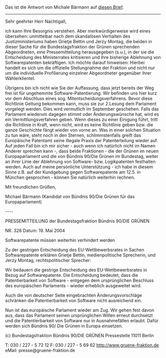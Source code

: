 Das ist die Antwort von Michale Bärmann auf [ diesen
Brief](LtrNachtigallGruene0406De "wikilink").

------------------------------------------------------------------------

Sehr geehrter Herr Nachtigall,

ich kann Ihre Besorgnis verstehen. Aber merkwürdigerweise wird eines
übersehen: unmittelbar nach dem skandalösen Verhalten des
Justizministeriums haben Grietje Bettin und Jerzy Montag, die beiden in
dieser Sache für die Bundestagsfraktion der Grünen sprechenden
Abgeordneten, eine Pressemitteilung herausgegeben (s.u.), in der sie die
Entscheidung des Ministerrates kritisieren und ihre bisherige Ablehnung
von Softwarepatenten bekräftigen. Ich möchte darauf hinweisen: Hierbei
handelt es sich um die offizielle Stellungnahme der Fraktion und nicht
nur um die individuelle Profilierung einzelner Abgeordneter gegenüber
ihrer Wählerklientel.

Übrigens bin ich nicht wie Sie der Auffassung, dass jetzt bereits der
Weg frei ist für ungehemmte Software-Patentierung. Wir befinden uns hier
kurz vor dem Abschluss eines sog. Mitentscheidungsverfahrens. Bevor
diese Richtlinie Geltung bekommen kann, muss sie zur 2.Lesung dem
Parlament vorgelegt werden. Dies wird vermutlich im September geschehen.
Falls das Parlament wiederum dagegen stimmt oder Änderungswünsche hat,
wird es ein Vermittlungsverfahren geben. Wenn dieses zu einer Einigung
führt, tritt die Richtlinie in Kraft, wenn nicht, wird es keine
Richtlinie geben bzw. die ganze Geschichte fängt wieder von vorne an.
Was in einer solchen Situation zu tun wäre, steht noch in den Sternen,
schlimmstenfalls greift das Europäische Patentamt seine illegale Praxis
der Patenterteilung wieder auf. Auf jeden Fall bin ich mir sicher - auch
wenn ich natürlich nicht im Namen Anderer sprechen kann -, dass beide
Fraktionen - die der Grünen im neuen Europaparlament und die von Bündnis
90/Die Grünen im Bundestag, weiter an ihrer Linie der Ablehnung von
Software- bzw. Logikpatenten festhalten werden. Auch auf meine
persönliche Unterstützung - ich habe in diesem Sinne z.B. auf der
Kundgebung gegen Softwarepatente am 12.5. in München gesprochen - können
Sie natürlich weiterhin rechnen.

Mit freundlichen Grüßen,

Michael Bärmann (Kandidat von Bündnis 90/Die Grünen für das
Europaparlament)

\-\-\--

PRESSEMITTEILUNG der Bundestagsfraktion Bündnis 90/DIE GRÜNEN

NR. 328 Datum: 19. Mai 2004

Softwarepatente müssen weiterhin verhindert werden

Zu der gestrigen Entscheidung des EU-Wettbewerbsrates in Sachen
Softwarepatente erklären Grietje Bettin, medienpolitische Sprecherin,
und Jerzy Montag, rechtspolitischer Sprecher:

Wir bedauern die gestrige Entscheidung des EU-Wettbewerbsrates in Bezug
auf Softwarepatente. Die Entscheidung bedeutet, dass die
Patentierbarkeit von Software - entgegen dem ursprünglichen Beschluss
des europäischen Parlaments - wieder erheblich ausgeweitet wird.

Auch die von deutscher Seite eingebrachten Änderungsvorschläge schränken
die Patentierbarkeit von Software nicht ausreichend ein.

Nun ist das europäische Parlament wieder am Zug. Wir gehen fest davon
aus, dass das Parlament seinen ursprünglichen Willen erneut durchsetzt
und die Patentierbarkeit von Software nur in Ausnahmefällen erlaubt.
Dafür werden sich Bündnis 90/ Die Grünen in Europa einsetzen.

\(c\) Bundestagsfraktion Bündnis 90/DIE GRÜNEN Pressestelle 11011 Berlin

T: 030 / 227 - 5 72 12 F: 030 / 227 - 5 69 62
<http://www.gruene-fraktion.de> eMail: presse\@gruene-fraktion.de
